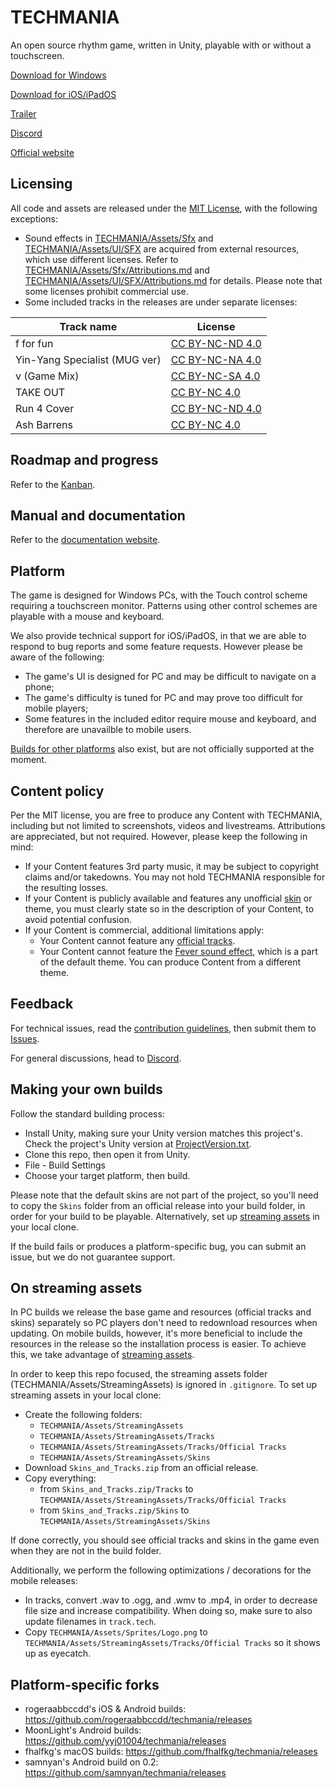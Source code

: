 # TECHMANIA
An open source rhythm game, written in Unity, playable with or without a touchscreen.

[Download for Windows](https://github.com/techmania-team/techmania/releases)

[Download for iOS/iPadOS](https://apps.apple.com/us/app/techmania/id1581524513)

[Trailer](https://www.youtube.com/watch?v=MtkxhEmCWwU)

[Discord](https://discord.gg/K4Nf7AnAZt)

[Official website](https://techmania-team.herokuapp.com/)

## Licensing
All code and assets are released under the [MIT License](LICENSE), with the following exceptions:
* Sound effects in [TECHMANIA/Assets/Sfx](TECHMANIA/Assets/Sfx) and [TECHMANIA/Assets/UI/SFX](TECHMANIA/Assets/UI/SFX) are acquired from external resources, which use different licenses. Refer to [TECHMANIA/Assets/Sfx/Attributions.md](TECHMANIA/Assets/Sfx/Attributions.md) and [TECHMANIA/Assets/UI/SFX/Attributions.md](TECHMANIA/Assets/UI/SFX/Attributions.md) for details. Please note that some licenses prohibit commercial use.
* Some included tracks in the releases are under separate licenses:

|Track name|License|
|-|-|
|f for fun|[CC BY-NC-ND 4.0](https://creativecommons.org/licenses/by-nc-nd/4.0/)|
|Yin-Yang Specialist (MUG ver)|[CC BY-NC-NA 4.0](https://creativecommons.org/licenses/by-nc-sa/4.0/)|
|v (Game Mix)|[CC BY-NC-SA 4.0](https://creativecommons.org/licenses/by-nc-sa/4.0/)|
|TAKE OUT|[CC BY-NC 4.0](https://creativecommons.org/licenses/by-nc/4.0/)|
|Run 4 Cover|[CC BY-NC-ND 4.0](https://creativecommons.org/licenses/by-nc-nd/4.0/)|
|Ash Barrens|[CC BY-NC 4.0](https://creativecommons.org/licenses/by-nc/4.0/)|

## Roadmap and progress
Refer to the [Kanban](https://github.com/techmania-team/techmania/projects/1).

## Manual and documentation
Refer to the [documentation website](https://techmania-team.github.io/techmania-docs/).

## Platform
The game is designed for Windows PCs, with the Touch control scheme requiring a touchscreen monitor. Patterns using other control schemes are playable with a mouse and keyboard.

We also provide technical support for iOS/iPadOS, in that we are able to respond to bug reports and some feature requests. However please be aware of the following:

- The game's UI is designed for PC and may be difficult to navigate on a phone;
- The game's difficulty is tuned for PC and may prove too difficult for mobile players;
- Some features in the included editor require mouse and keyboard, and therefore are unavailble to mobile users.

[Builds for other platforms](#platform-specific-forks) also exist, but are not officially supported at the moment.

## Content policy
Per the MIT license, you are free to produce any Content with TECHMANIA, including but not limited to screenshots, videos and livestreams. Attributions are appreciated, but not required. However, please keep the following in mind:
* If your Content features 3rd party music, it may be subject to copyright claims and/or takedowns. You may not hold TECHMANIA responsible for the resulting losses.
* If your Content is publicly available and features any unofficial [skin](https://github.com/techmania-team/techmania-docs/blob/main/English/Skins.md) or theme, you must clearly state so in the description of your Content, to avoid potential confusion.
* If your Content is commercial, additional limitations apply:
  * Your Content cannot feature any [official tracks](#licensing).
  * Your Content cannot feature the [Fever sound effect](TECHMANIA/Assets/UI/SFX/Fever.wav), which is a part of the default theme. You can produce Content from a different theme.

## Feedback
For technical issues, read the [contribution guidelines](CONTRIBUTING.md), then submit them to [Issues](https://github.com/techmania-team/techmania/issues).

For general discussions, head to [Discord](https://discord.gg/K4Nf7AnAZt).

## Making your own builds
Follow the standard building process:
* Install Unity, making sure your Unity version matches this project's. Check the project's Unity version at [ProjectVersion.txt](TECHMANIA/ProjectSettings/ProjectVersion.txt).
* Clone this repo, then open it from Unity.
* File - Build Settings
* Choose your target platform, then build.

Please note that the default skins are not part of the project, so you'll need to copy the `Skins` folder from an official release into your build folder, in order for your build to be playable. Alternatively, set up [streaming assets](#on-streaming-assets) in your local clone.

If the build fails or produces a platform-specific bug, you can submit an issue, but we do not guarantee support.

## On streaming assets
In PC builds we release the base game and resources (official tracks and skins) separately so PC players don't need to redownload resources when updating. On mobile builds, however, it's more beneficial to include the resources in the release so the installation process is easier. To achieve this, we take advantage of [streaming assets](https://docs.unity3d.com/Manual/StreamingAssets.html).

In order to keep this repo focused, the streaming assets folder (TECHMANIA/Assets/StreamingAssets) is ignored in `.gitignore`. To set up streaming assets in your local clone:
* Create the following folders:
  * `TECHMANIA/Assets/StreamingAssets`
  * `TECHMANIA/Assets/StreamingAssets/Tracks`
  * `TECHMANIA/Assets/StreamingAssets/Tracks/Official Tracks`
  * `TECHMANIA/Assets/StreamingAssets/Skins`
* Download `Skins_and_Tracks.zip` from an official release.
* Copy everything:
  * from `Skins_and_Tracks.zip/Tracks` to `TECHMANIA/Assets/StreamingAssets/Tracks/Official Tracks`
  * from `Skins_and_Tracks.zip/Skins` to `TECHMANIA/Assets/StreamingAssets/Skins`

If done correctly, you should see official tracks and skins in the game even when they are not in the build folder.

Additionally, we perform the following optimizations / decorations for the mobile releases:
* In tracks, convert .wav to .ogg, and .wmv to .mp4, in order to decrease file size and increase compatibility. When doing so, make sure to also update filenames in `track.tech`.
* Copy `TECHMANIA/Assets/Sprites/Logo.png` to `TECHMANIA/Assets/StreamingAssets/Tracks/Official Tracks` so it shows up as eyecatch.

## Platform-specific forks
* rogeraabbccdd's iOS & Android builds: https://github.com/rogeraabbccdd/techmania/releases
* MoonLight's Android builds: https://github.com/yyj01004/techmania/releases
* fhalfkg's macOS builds: https://github.com/fhalfkg/techmania/releases
* samnyan's Android build on 0.2: https://github.com/samnyan/techmania/releases
